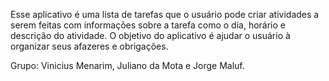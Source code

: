 Esse aplicativo é uma lista de tarefas que o usuário pode criar atividades a serem feitas com informações sobre a tarefa como o dia, horário e descrição do atividade.
O objetivo do aplicativo é ajudar o usuário à organizar seus afazeres e obrigações.

Grupo: Vinicius Menarim, Juliano da Mota e Jorge Maluf.
